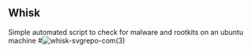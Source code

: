 ## Whisk 
 Simple automated script to check for malware and rootkits on an ubuntu machine
#![whisk-svgrepo-com(3)](https://github.com/crackMaker/whisk/assets/66681971/0e186140-e362-4cde-8bba-48a49cdea94a)

